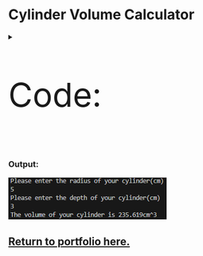 # Cylinder Volume Calculator

<details>
  <summary><p style="font-size: 50pt">Code:</p></summary>
<pre>
  <code>
  <p>
    iRadius = float(input("Please enter the radius of your cylinder(cm)\n"))
    iDepth = float(input("Please enter the depth of your cylinder(cm)\n"))
    print(f"The volume of your cylinder is {round((3.14159*iRadius**2)*iDepth, 3)}cm^3")</p>
  </code>
</pre>
</details>

### Output:
![An image containing the output of the code.](bin/CalculatorOutput.png)

## [Return to portfolio here.](README.md)

